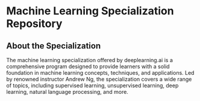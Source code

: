 # Machine Learning Specialization Repository

## About the Specialization

The machine learning specialization offered by deeplearning.ai is a comprehensive program designed to provide learners with a solid foundation in machine learning concepts, techniques, and applications. Led by renowned instructor Andrew Ng, the specialization covers a wide range of topics, including supervised learning, unsupervised learning, deep learning, natural language processing, and more.

